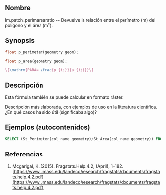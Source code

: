 ## Nombre
lm.patch_perimarearatio --  Devuelve la relación entre el perímetro (m) del polígono y el área (m²). 

## Synopsis

```sql
float p_perimeter(geometry geom);

float p_area(geometry geom);
```

```tex
\[\mathrm{PARA= \frac{p_{ij}}{a_{ij}}}\]
```

## Descripción

Esta fórmula también se puede calcular en formato ráster.

Descripción más elaborada, con ejemplos de uso en la literatura científica. ¿En qué casos ha sido útil (significaba algo)?


## Ejemplos (autocontenidos)

```sql
SELECT (St_Perimeter(col_name geometry)/St_Area(col_name geometry)) FROM table_name;
```

## Referencias

1. Mcgarigal, K. (2015). Fragstats.Help.4.2, (April), 1–182. [https://www.umass.edu/landeco/research/fragstats/documents/fragstats.help.4.2.pdf](https://www.umass.edu/landeco/research/fragstats/documents/fragstats.help.4.2.pdf)
